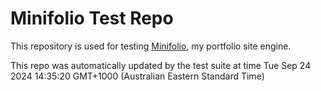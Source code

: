 # Minifolio Test Repo

This repository is used for testing [Minifolio](https://github.com/MaddyGuthridge/Minifolio), my portfolio site engine.

This repo was automatically updated by the test suite at time Tue Sep 24 2024 14:35:20 GMT+1000 (Australian Eastern Standard Time)
